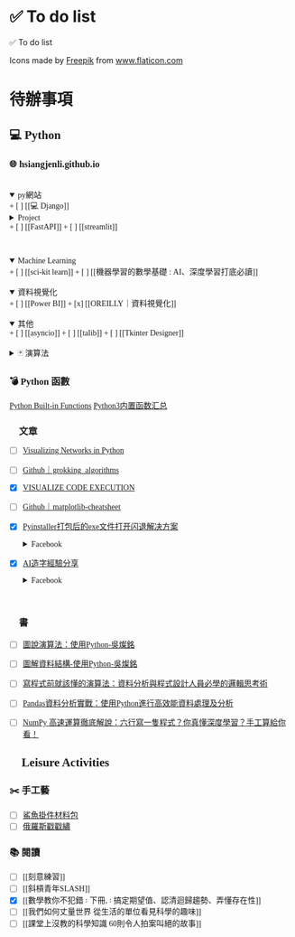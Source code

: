 # ✅ To do list


✅ To do list

<div>Icons made by <a href="https://www.freepik.com" title="Freepik">Freepik</a> from <a href="https://www.flaticon.com/" title="Flaticon">www.flaticon.com</a></div>
<span style="font-family:微軟正黑體">

# 待辦事項
## 💻 Python
### 🌐 hsiangjenli.github.io
<br>
<details open><summary>py網站</summary><markdown>
+ [ ] [[💻 Django]]
  <details><summary>Project</summary>

  + [ ] [[Heroku]]
  + [ ] [[股票網站]]
  </details>
+ [ ] [[FastAPI]]
+ [ ] [[streamlit]]

</markdown></details>
<br>


<details open><summary>Machine Learning</summary><markdown>
+ [ ] [[sci-kit learn]]
+ [ ] [[機器學習的數學基礎 : AI、深度學習打底必讀]]
</markdown></details>
<br>


<details open><summary>資料視覺化</summary><markdown>
+ [ ] [[Power BI]]
+ [x] [[OREILLY｜資料視覺化]]
</markdown></details>
<br>


<details open><summary>其他</summary><markdown>
+ [ ] [[asyncio]]
+ [ ] [[talib]]
+ [ ] [[Tkinter Designer]]
</markdown></details>
<br>

<details><summary>🃏 演算法</summary><markdown>
+ [ ] [[河內塔｜Tower of Hanoi]]
</markdown></details>


### 💣 Python 函數
  
[Python Built-in Functions](https://www.programiz.com/python-programming/methods)
  [Python3内置函数汇总](https://www.zky.name/article/53.html)

### 📝 文章
+ [ ] [Visualizing Networks in Python](https://towardsdatascience.com/visualizing-networks-in-python-d70f4cbeb259)
+ [ ] [Github｜grokking_algorithms](https://github.com/egonSchiele/grokking_algorithms)
+ [x] [VISUALIZE CODE EXECUTION](http://pythontutor.com/)
+ [ ] [Github｜matplotlib-cheatsheet](https://github.com/rougier/matplotlib-cheatsheet)
+ [x] [Pyinstaller打包后的exe文件打开闪退解决方案](https://blog.csdn.net/zichen_ziqi/article/details/104600600?fbclid=IwAR3qrPF7899U22hMWzsxpVi0CFPzQIy4qQ6eRNRXJYrbUDwMpcpZADk3qjU)
  <details>
  <summary>Facebook</summary>

  ![](@attachment/Clipboard_2021-06-25-21-44-19.png)
  
  </details>

+ [x] [AI造字經驗分享](https://www.facebook.com/groups/pythontw/posts/10161410574083438/)
  <details>
  <summary>Facebook</summary>

  ![](@attachment/Clipboard_2021-07-09-08-23-29.png)
  </details>


</br>

### 📖 書
+ [ ] [圖說演算法：使用Python-吳燦銘](https://www.books.com.tw/products/0010779462)
+ [ ] [圖解資料結構-使用Python-吳燦銘](https://www.books.com.tw/products/0010840854?sloc=main)
+ [ ] [寫程式前就該懂的演算法：資料分析與程式設計人員必學的邏輯思考術](https://www.taaze.tw/usedList.html?oid=11100818306)
+ [ ] [Pandas資料分析實戰：使用Python進行高效能資料處理及分析](https://www.books.com.tw/products/0010831896?sloc=main)
+ [ ] [NumPy 高速運算徹底解說：六行寫一隻程式？你真懂深度學習？手工算給你看！](https://www.books.com.tw/products/0010844123?loc=P_br_r0vq68ygz_D_2aabd0_B_1)



## 🏃 Leisure Activities

### ✂️ 手工藝
- [ ] [鯊魚掛件材料包](https://shopee.tw/【皮革材料配件】鯊魚掛件材料包鯨魚海豚鑰匙包半成品-手工皮具DIY植鞣革皮料皮件-i.198843102.5936215246)
- [ ] [俄羅斯戳戳繡](https://shopee.tw/【現貨送戳筆】俄羅斯戳戳繡-戳戳繡材料套裝-刺繡-diy-材料包-手工刺繡-十字繡-戳戳樂-解壓-搓搓繡-交換情人節禮物-i.268729100.4552167087)

### 📚 閱讀
+ [ ] [[刻意練習]]
+ [ ] [[斜槓青年SLASH]]
+ [x] [[數學教你不犯錯 ꞉ 下冊, ꞉ 搞定期望值、認清迴歸趨勢、弄懂存在性]]
+ [ ] [[我們如何丈量世界 從生活的單位看見科學的趣味]]
+ [ ] [[課堂上沒教的科學知識 60則令人拍案叫絕的故事]]

</span>


